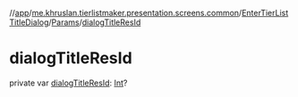 //[app](../../../../index.md)/[me.khruslan.tierlistmaker.presentation.screens.common](../../index.md)/[EnterTierListTitleDialog](../index.md)/[Params](index.md)/[dialogTitleResId](dialog-title-res-id.md)

# dialogTitleResId

private var [dialogTitleResId](dialog-title-res-id.md): [Int](https://kotlinlang.org/api/latest/jvm/stdlib/kotlin/-int/index.html)?
